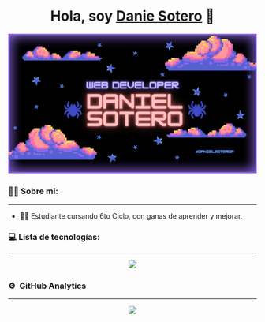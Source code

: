 <div align="center">
<h1 align="center">Hola, soy <a href="https://danielsotero.netlify.app/">Danie Sotero</a> 👋</h1>
</div>

<img src="/img/Banner.png"></img>

### 🙋‍♂️ Sobre mi:
---
- 🧑‍🏫 Estudiante cursando 6to Ciclo, con ganas de aprender y mejorar.

### 💻 Lista de tecnologías:
---
<div align="center">
  <img src="https://skillicons.dev/icons?i=astro,js,html,tailwind,bootstrap,cs,mysql,vscode,visualstudio,git,github,figma">
</div>

### ⚙️ &nbsp;GitHub Analytics
---
<p align="center">
<a href="https://github.com/DanielSoteroF">
  <img height="180em" src="https://github-readme-stats-eight-theta.vercel.app/api/top-langs/?username=DanielSoteroF&layout=compact&langs_count=8&theme=algolia"/>
</a>
</p>

